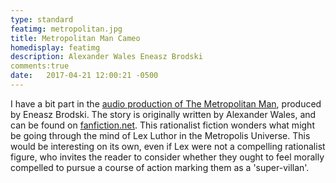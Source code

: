 ```yaml
---
type: standard
featimg: metropolitan.jpg
title: Metropolitan Man Cameo
homedisplay: featimg
description: Alexander Wales Eneasz Brodski
comments:true
date:   2017-04-21 12:00:21 -0500
---
```


I have a bit part in the [audio production of The Metropolitan Man](http://www.hpmorpodcast.com/?page_id=1705), produced by Eneasz Brodski. The story is originally written by Alexander Wales, and can be found on [fanfiction.net](https://www.fanfiction.net/s/10360716/1/The-Metropolitan-Man).  This rationalist fiction wonders what might be going through the mind of Lex Luthor in the Metropolis Universe.  This would be interesting on its own, even if Lex were not a compelling rationalist figure, who invites the reader to consider whether they ought to feel morally compelled to pursue a course of action marking them as a 'super-villan'.
